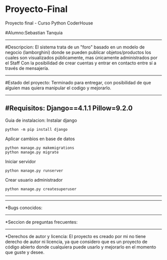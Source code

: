 # Proyecto-Final
 Proyecto final - Curso Python CoderHouse
 

#Alumno:Sebastian Tanquia   

-------------------------------------------------------------------------------
#Descripcion: El sistema trata de un "foro" basado en un modelo de negocio (lamborghini)
donde se pueden publicar objetos/productos
 los cuales son visualizados públicamente, mas únicamente administrados por el Staff 
 Con la posibilidad de crear cuentas y entrar en contacto entre sí a través de mensajería.

-------------------------------------------------------------------------------
#Estado del proyecto: 
Terminado para entregar, 
con posibilidad de que alguien mas quiera manipular el codigo y mejorarlo.

-------------------------------------------------------------------------------
#Requisitos:
Django==4.1.1
Pillow=9.2.0
-------------------------------------------------------------------------------
Guia de instalacion:
Instalar django

```shell
python -m pip install django
```

Aplicar cambios en base de datos

```shell
python manage.py makemigrations
python manage.py migrate
```

Iniciar servidor

```shell
python manage.py runserver
```

Crear usuario administrador

```shell
python manage.py createsuperuser
```
---
-------------------------------------------------------------------------------
*Bugs conocidos:


-------------------------------------------------------------------------------
*Seccion de preguntas frecuentes:




-------------------------------------------------------------------------------
*Derechos de autor y licencia:
El proyecto es creado por mi no tiene derecho de autor ni licencia, ya que considero que es un
proyecto de código abierto donde cualquiera puede usarlo y mejorarlo en el momento que guste y desee.
